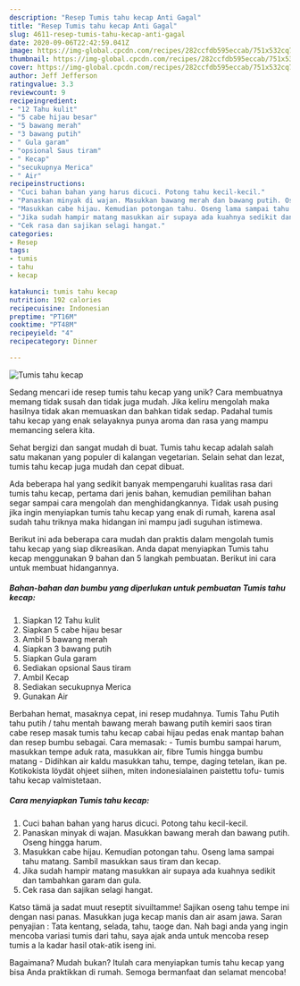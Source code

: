 ```yaml
---
description: "Resep Tumis tahu kecap Anti Gagal"
title: "Resep Tumis tahu kecap Anti Gagal"
slug: 4611-resep-tumis-tahu-kecap-anti-gagal
date: 2020-09-06T22:42:59.041Z
image: https://img-global.cpcdn.com/recipes/282ccfdb595eccab/751x532cq70/tumis-tahu-kecap-foto-resep-utama.jpg
thumbnail: https://img-global.cpcdn.com/recipes/282ccfdb595eccab/751x532cq70/tumis-tahu-kecap-foto-resep-utama.jpg
cover: https://img-global.cpcdn.com/recipes/282ccfdb595eccab/751x532cq70/tumis-tahu-kecap-foto-resep-utama.jpg
author: Jeff Jefferson
ratingvalue: 3.3
reviewcount: 9
recipeingredient:
- "12 Tahu kulit"
- "5 cabe hijau besar"
- "5 bawang merah"
- "3 bawang putih"
- " Gula garam"
- "opsional Saus tiram"
- " Kecap"
- "secukupnya Merica"
- " Air"
recipeinstructions:
- "Cuci bahan bahan yang harus dicuci. Potong tahu kecil-kecil."
- "Panaskan minyak di wajan. Masukkan bawang merah dan bawang putih. Oseng hingga harum."
- "Masukkan cabe hijau. Kemudian potongan tahu. Oseng lama sampai tahu matang. Sambil masukkan saus tiram dan kecap."
- "Jika sudah hampir matang masukkan air supaya ada kuahnya sedikit dan tambahkan garam dan gula."
- "Cek rasa dan sajikan selagi hangat."
categories:
- Resep
tags:
- tumis
- tahu
- kecap

katakunci: tumis tahu kecap 
nutrition: 192 calories
recipecuisine: Indonesian
preptime: "PT16M"
cooktime: "PT48M"
recipeyield: "4"
recipecategory: Dinner

---
```



![Tumis tahu kecap](https://img-global.cpcdn.com/recipes/282ccfdb595eccab/751x532cq70/tumis-tahu-kecap-foto-resep-utama.jpg)

Sedang mencari ide resep tumis tahu kecap yang unik? Cara membuatnya memang tidak susah dan tidak juga mudah. Jika keliru mengolah maka hasilnya tidak akan memuaskan dan bahkan tidak sedap. Padahal tumis tahu kecap yang enak selayaknya punya aroma dan rasa yang mampu memancing selera kita.

Sehat bergizi dan sangat mudah di buat. Tumis tahu kecap adalah salah satu makanan yang populer di kalangan vegetarian. Selain sehat dan lezat, tumis tahu kecap juga mudah dan cepat dibuat.

Ada beberapa hal yang sedikit banyak mempengaruhi kualitas rasa dari tumis tahu kecap, pertama dari jenis bahan, kemudian pemilihan bahan segar sampai cara mengolah dan menghidangkannya. Tidak usah pusing jika ingin menyiapkan tumis tahu kecap yang enak di rumah, karena asal sudah tahu triknya maka hidangan ini mampu jadi suguhan istimewa.


Berikut ini ada beberapa cara mudah dan praktis dalam mengolah tumis tahu kecap yang siap dikreasikan. Anda dapat menyiapkan Tumis tahu kecap menggunakan 9 bahan dan 5 langkah pembuatan. Berikut ini cara untuk membuat hidangannya.

<!--inarticleads1-->

##### Bahan-bahan dan bumbu yang diperlukan untuk pembuatan Tumis tahu kecap:

1. Siapkan 12 Tahu kulit
1. Siapkan 5 cabe hijau besar
1. Ambil 5 bawang merah
1. Siapkan 3 bawang putih
1. Siapkan  Gula garam
1. Sediakan opsional Saus tiram
1. Ambil  Kecap
1. Sediakan secukupnya Merica
1. Gunakan  Air


Berbahan hemat, masaknya cepat, ini resep mudahnya. Tumis Tahu Putih tahu putih / tahu mentah bawang merah bawang putih kemiri saos tiran cabe resep masak tumis tahu kecap cabai hijau pedas enak mantap bahan dan resep bumbu sebagai. Cara memasak: - Tumis bumbu sampai harum, masukkan tempe aduk rata, masukkan air, fibre Tumis hingga bumbu matang - Didihkan air kaldu masukkan tahu, tempe, daging tetelan, ikan pe. Kotikokista löydät ohjeet siihen, miten indonesialainen paistettu tofu- tumis tahu kecap valmistetaan. 

<!--inarticleads2-->

##### Cara menyiapkan Tumis tahu kecap:

1. Cuci bahan bahan yang harus dicuci. Potong tahu kecil-kecil.
1. Panaskan minyak di wajan. Masukkan bawang merah dan bawang putih. Oseng hingga harum.
1. Masukkan cabe hijau. Kemudian potongan tahu. Oseng lama sampai tahu matang. Sambil masukkan saus tiram dan kecap.
1. Jika sudah hampir matang masukkan air supaya ada kuahnya sedikit dan tambahkan garam dan gula.
1. Cek rasa dan sajikan selagi hangat.


Katso tämä ja sadat muut reseptit sivuiltamme! Sajikan oseng tahu tempe ini dengan nasi panas. Masukkan juga kecap manis dan air asam jawa. Saran penyajian : Tata kentang, selada, tahu, taoge dan. Nah bagi anda yang ingin mencoba variasi tumis dari tahu, saya ajak anda untuk mencoba resep tumis a la kadar hasil otak-atik iseng ini. 

Bagaimana? Mudah bukan? Itulah cara menyiapkan tumis tahu kecap yang bisa Anda praktikkan di rumah. Semoga bermanfaat dan selamat mencoba!
